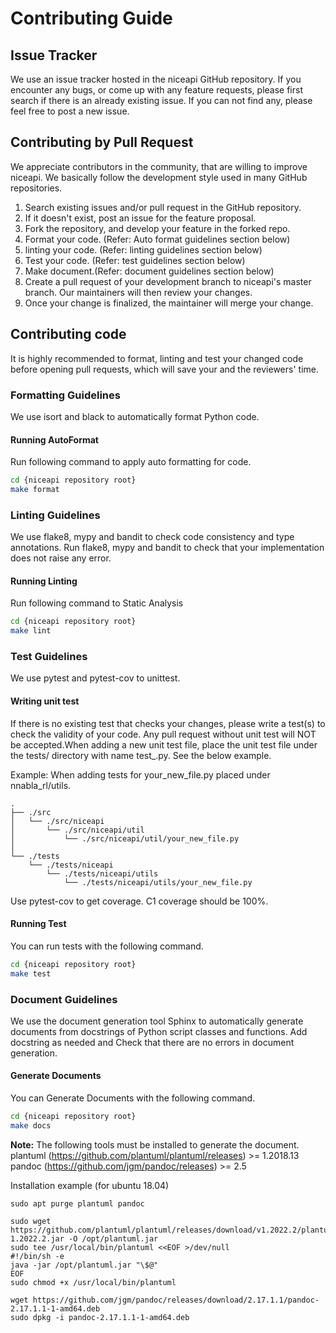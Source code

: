 # Contributing Guide

## Issue Tracker
We use an issue tracker hosted in the niceapi GitHub repository. If you encounter any bugs, or come up with any feature requests, please first search if there is an already existing issue. If you can not find any, please feel free to post a new issue.

## Contributing by Pull Request
We appreciate contributors in the community, that are willing to improve niceapi. 
We basically follow the development style used in many GitHub repositories.
1. Search existing issues and/or pull request in the GitHub repository.
2. If it doesn't exist, post an issue for the feature proposal.
3. Fork the repository, and develop your feature in the forked repo.
4. Format your code. (Refer: Auto format guidelines section below)
5. linting your code. (Refer: linting guidelines section below)
6. Test your code. (Refer: test guidelines section below)
7. Make document.(Refer: document guidelines section below)
8. Create a pull request of your development branch to niceapi's master branch. Our maintainers will then review your changes.
9. Once your change is finalized, the maintainer will merge your change.

## Contributing code
It is highly recommended to format, linting and test your changed code before opening pull requests, which will save your and the reviewers' time.

### Formatting Guidelines
We use isort and black to automatically format Python code.

#### Running AutoFormat
Run following command to apply auto formatting for code.
```sh
cd {niceapi repository root}
make format
```

### Linting Guidelines
We use flake8, mypy and bandit to check code consistency and type annotations. Run flake8, mypy and bandit to check that your implementation does not raise any error.

#### Running Linting
Run following command to Static Analysis
```sh
cd {niceapi repository root}
make lint
```

### Test Guidelines
We use pytest and pytest-cov to unittest.

#### Writing unit test
If there is no existing test that checks your changes, please write a test(s) to check the validity of your code. Any pull request without unit test will NOT be accepted.When adding a new unit test file, place the unit test file under the tests/ directory with name test_<the file name to test>.py. 
See the below example.

Example: When adding tests for your_new_file.py placed under nnabla_rl/utils.

```
.
├── ./src
│   └── ./src/niceapi
│       └── ./src/niceapi/util
│           └── ./src/niceapi/util/your_new_file.py
│
└── ./tests
    └── ./tests/niceapi
        └── ./tests/niceapi/utils
            └── ./tests/niceapi/utils/your_new_file.py
```

Use pytest-cov to get coverage.
C1 coverage should be 100%.

#### Running Test
You can run tests with the following command.
```sh
cd {niceapi repository root}
make test
```

### Document Guidelines
We use the document generation tool Sphinx to automatically generate documents from docstrings of Python script classes and functions.
Add docstring as needed and Check that there are no errors in document generation.

#### Generate Documents
You can Generate Documents with the following command.
```sh
cd {niceapi repository root}
make docs
```

**Note:** The following tools must be installed to generate the document.  
plantuml (https://github.com/plantuml/plantuml/releases) >= 1.2018.13  
pandoc (https://github.com/jgm/pandoc/releases) >= 2.5  

Installation example (for ubuntu 18.04)
```
sudo apt purge plantuml pandoc

sudo wget https://github.com/plantuml/plantuml/releases/download/v1.2022.2/plantuml-1.2022.2.jar -O /opt/plantuml.jar
sudo tee /usr/local/bin/plantuml <<EOF >/dev/null
#!/bin/sh -e
java -jar /opt/plantuml.jar "\$@"
EOF
sudo chmod +x /usr/local/bin/plantuml

wget https://github.com/jgm/pandoc/releases/download/2.17.1.1/pandoc-2.17.1.1-1-amd64.deb
sudo dpkg -i pandoc-2.17.1.1-1-amd64.deb
```